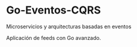 # Go-Eventos-CQRS
Microservicios y arquitecturas basadas en eventos

Aplicación de feeds con Go avanzado.
